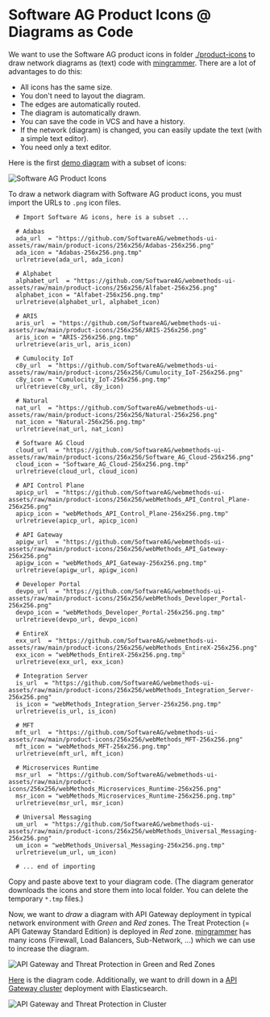 # Software AG Product Icons @ Diagrams as Code

We want to use the Software AG product icons in folder [./product-icons](./product-icons/256x256) to draw network diagrams as (text) code with [mingrammer](https://diagrams.mingrammer.com/). There are a lot of advantages to do this:

* All icons has the same size.
* You don't need to layout the diagram.
* The edges are automatically routed.
* The diagram is automatically drawn.
* You can save the code in VCS and have a history.
* If the network (diagram) is changed, you can easily update the text (with a simple text editor).
* You need only a text editor.

Here is the first [demo diagram](./diagrams/sag-demo.py) with a subset of icons:

![Software AG Product Icons](./diagrams/sag-demo.png)

To draw a network diagram with Software AG product icons, you must import the URLs to `.png` icon files.

```
  # Import Software AG icons, here is a subset ...
  
  # Adabas
  ada_url  = "https://github.com/SoftwareAG/webmethods-ui-assets/raw/main/product-icons/256x256/Adabas-256x256.png"
  ada_icon = "Adabas-256x256.png.tmp"
  urlretrieve(ada_url, ada_icon)

  # Alphabet
  alphabet_url  = "https://github.com/SoftwareAG/webmethods-ui-assets/raw/main/product-icons/256x256/Alfabet-256x256.png"
  alphabet_icon = "Alfabet-256x256.png.tmp"
  urlretrieve(alphabet_url, alphabet_icon)

  # ARIS
  aris_url  = "https://github.com/SoftwareAG/webmethods-ui-assets/raw/main/product-icons/256x256/ARIS-256x256.png"
  aris_icon = "ARIS-256x256.png.tmp"
  urlretrieve(aris_url, aris_icon)

  # Cumulocity IoT
  c8y_url  = "https://github.com/SoftwareAG/webmethods-ui-assets/raw/main/product-icons/256x256/Cumulocity_IoT-256x256.png"
  c8y_icon = "Cumulocity_IoT-256x256.png.tmp"
  urlretrieve(c8y_url, c8y_icon)

  # Natural
  nat_url  = "https://github.com/SoftwareAG/webmethods-ui-assets/raw/main/product-icons/256x256/Natural-256x256.png"
  nat_icon = "Natural-256x256.png.tmp"
  urlretrieve(nat_url, nat_icon)
  
  # Software AG Cloud
  cloud_url  = "https://github.com/SoftwareAG/webmethods-ui-assets/raw/main/product-icons/256x256/Software_AG_Cloud-256x256.png"
  cloud_icon = "Software_AG_Cloud-256x256.png.tmp"
  urlretrieve(cloud_url, cloud_icon)

  # API Control Plane
  apicp_url  = "https://github.com/SoftwareAG/webmethods-ui-assets/raw/main/product-icons/256x256/webMethods_API_Control_Plane-256x256.png"
  apicp_icon = "webMethods_API_Control_Plane-256x256.png.tmp"
  urlretrieve(apicp_url, apicp_icon)

  # API Gateway
  apigw_url  = "https://github.com/SoftwareAG/webmethods-ui-assets/raw/main/product-icons/256x256/webMethods_API_Gateway-256x256.png"
  apigw_icon = "webMethods_API_Gateway-256x256.png.tmp"
  urlretrieve(apigw_url, apigw_icon)

  # Developer Portal
  devpo_url  = "https://github.com/SoftwareAG/webmethods-ui-assets/raw/main/product-icons/256x256/webMethods_Developer_Portal-256x256.png"
  devpo_icon = "webMethods_Developer_Portal-256x256.png.tmp"
  urlretrieve(devpo_url, devpo_icon)

  # EntireX
  exx_url  = "https://github.com/SoftwareAG/webmethods-ui-assets/raw/main/product-icons/256x256/webMethods_EntireX-256x256.png"
  exx_icon = "webMethods_EntireX-256x256.png.tmp"
  urlretrieve(exx_url, exx_icon)

  # Integration Server
  is_url  = "https://github.com/SoftwareAG/webmethods-ui-assets/raw/main/product-icons/256x256/webMethods_Integration_Server-256x256.png"
  is_icon = "webMethods_Integration_Server-256x256.png.tmp"
  urlretrieve(is_url, is_icon)

  # MFT
  mft_url  = "https://github.com/SoftwareAG/webmethods-ui-assets/raw/main/product-icons/256x256/webMethods_MFT-256x256.png"
  mft_icon = "webMethods_MFT-256x256.png.tmp"
  urlretrieve(mft_url, mft_icon)

  # Microservices Runtime
  msr_url  = "https://github.com/SoftwareAG/webmethods-ui-assets/raw/main/product-icons/256x256/webMethods_Microservices_Runtime-256x256.png"
  msr_icon = "webMethods_Microservices_Runtime-256x256.png.tmp"
  urlretrieve(msr_url, msr_icon)

  # Universal Messaging
  um_url  = "https://github.com/SoftwareAG/webmethods-ui-assets/raw/main/product-icons/256x256/webMethods_Universal_Messaging-256x256.png"
  um_icon = "webMethods_Universal_Messaging-256x256.png.tmp"
  urlretrieve(um_url, um_icon)
  
  # ... end of importing

```

Copy and paste above text to your diagram code. (The diagram generator downloads the icons and store them into local folder. You can delete the temporary `*.tmp` files.)

Now, we want to *draw* a diagram with API Gateway deployment in typical network environment with *Green* and *Red* zones. The Treat Protection (= API Gateway Standard Edition) is deployed in *Red* zone. [mingrammer](https://diagrams.mingrammer.com/) has many icons (Firewall, Load Balancers, Sub-Network, ...) which we can use to increase the diagram.

![API Gateway and Threat Protection in Green and Red Zones](./diagrams/apigw-tp.png)

[Here](./diagrams/apigw-tp.py) is the diagram code. Additionally, we want to drill down in a [API Gateway cluster](./diagrams/apigw-tp-cluster.py) deployment with Elasticsearch.

![API Gateway and Threat Protection in Cluster](./diagrams/apigw-tp-cluster.png)
